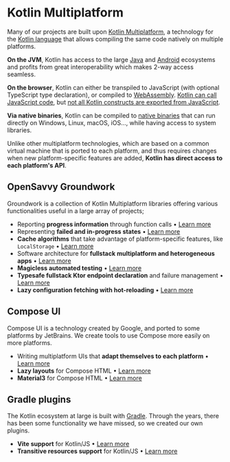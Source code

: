 # Kotlin Multiplatform

Many of our projects are built upon [Kotlin Multiplatform](https://kotlinlang.org/docs/multiplatform.html), a technology for the [Kotlin language](https://kotlinlang.org/docs/kotlin-tour-welcome.html) that allows compiling the same code natively on multiple platforms.

**On the JVM**, Kotlin has access to the large [Java](https://kotlinlang.org/docs/server-overview.html) and [Android](https://kotlinlang.org/docs/android-overview.html) ecosystems and profits from great interoperability which makes 2-way access seamless.

**On the browser**, Kotlin can either be transpiled to JavaScript (with optional TypeScript type declaration), or compiled to [WebAssembly](https://kotlinlang.org/docs/wasm-overview.html). [Kotlin can call JavaScript code](https://kotlinlang.org/docs/js-interop.html), but [not all Kotlin constructs are exported from JavaScript](https://kotlinlang.org/docs/js-to-kotlin-interop.html).

**Via native binaries**, Kotlin can be compiled to [native binaries](https://kotlinlang.org/docs/native-overview.html) that can run directly on Windows, Linux, macOS, iOS…, while having access to system libraries. 

Unlike other multiplatform technologies, which are based on a common virtual machine that is ported to each platform, and thus requires changes when new platform-specific features are added, **Kotlin has direct access to each platform's API**.

## OpenSavvy Groundwork

Groundwork is a collection of Kotlin Multiplatform libraries offering various functionalities useful in a large array of projects;

<div class="grid cards" markdown>

- Reporting **progress information** through function calls • [Learn more](groundwork/pedestal-progress.md)
- Representing **failed and in-progress states** • [Learn more](groundwork/pedestal-progress.md)
- **Cache algorithms** that take advantage of platform-specific features, like `LocalStorage` • [Learn more](groundwork/pedestal-cache.md)
- Software architecture for **fullstack multiplatform and heterogeneous apps** • [Learn more](groundwork/backbone.md)
- **Magicless automated testing** • [Learn more](groundwork/prepared.md)
- **Typesafe fullstack Ktor endpoint declaration** and failure management • [Learn more](groundwork/spine.md)
- **Lazy configuration fetching with hot-reloading** • [Learn more](groundwork/indolent.md)

</div>

## Compose UI

Compose UI is a technology created by Google, and ported to some platforms by JetBrains. We create tools to use Compose more easily on more platforms.

<div class="grid cards" markdown>

- Writing multiplatform UIs that **adapt themselves to each platform** • [Learn more](ui/decouple.md)
- **Lazy layouts** for Compose HTML • [Learn more](ui/lazy-layouts.md)
- **Material3** for Compose HTML • [Learn more](ui/material3.md)

</div>

## Gradle plugins

The Kotlin ecosystem at large is built with [Gradle](https://gradle.org/). Through the years, there has been some functionality we have missed, so we created our own plugins.

<div class="grid cards" markdown>

- **Vite support** for Kotlin/JS • [Learn more](gradle/vite.md)
- **Transitive resources support** for Kotlin/JS • [Learn more](gradle/kjs-resources.md)

</div>
